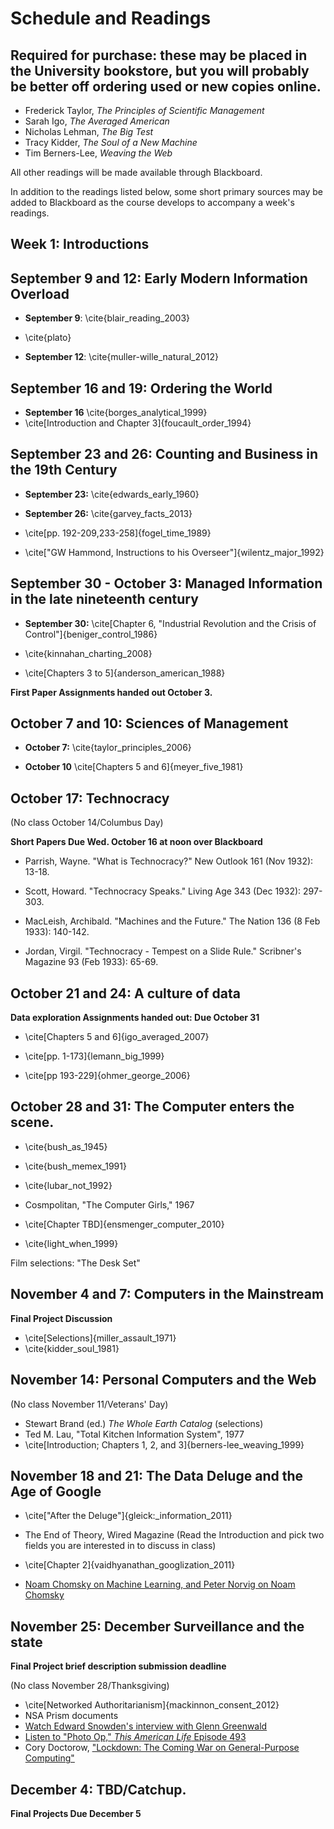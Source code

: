 # Schedule and Readings

## Required for purchase: these may be placed in the University bookstore, but you will probably be better off ordering used or new copies online.

* Frederick Taylor, *The Principles of Scientific Management*
* Sarah Igo, *The Averaged American*
* Nicholas Lehman, *The Big Test*
* Tracy Kidder, *The Soul of a New Machine*
* Tim Berners-Lee, *Weaving the Web*

All other readings will be made available through Blackboard.

In addition to the readings listed below, some short primary sources may be added to Blackboard as the course develops to accompany a week's readings.

## Week 1: Introductions



## September 9 and 12: Early Modern Information Overload

* **September 9**: \cite{blair_reading_2003}
* \cite{plato}

* **September 12**: \cite{muller-wille_natural_2012}

## September 16 and 19: Ordering the World

* **September 16** \cite{borges_analytical_1999}
* \cite[Introduction and Chapter 3]{foucault_order_1994}


## September 23 and 26: Counting and Business in the 19th Century

* **September 23:** \cite{edwards_early_1960}	 


* **September 26:** \cite{garvey_facts_2013}
* \cite[pp. 192-209,233-258]{fogel_time_1989}
* \cite["GW Hammond, Instructions to his Overseer"]{wilentz_major_1992}

## September 30 - October 3: Managed Information in the late nineteenth century

* **September 30:** \cite[Chapter 6, "Industrial Revolution and the Crisis of Control"]{beniger_control_1986}

* \cite{kinnahan_charting_2008}
* \cite[Chapters 3 to 5]{anderson_american_1988}

**First Paper Assignments handed out October 3.**

## October 7 and 10: Sciences of Management

* **October 7:** \cite{taylor_principles_2006}

* **October 10** \cite[Chapters 5 and 6]{meyer_five_1981}

## October 17: Technocracy

(No class October 14/Columbus Day)

**Short Papers Due Wed. October 16 at noon over Blackboard**

* Parrish, Wayne. "What is Technocracy?" New Outlook 161 (Nov 1932): 13-18.
* Scott, Howard. "Technocracy Speaks." Living Age 343 (Dec 1932): 297-303.

* MacLeish, Archibald. "Machines and the Future." The Nation 136 (8 Feb 1933): 140-142.
* Jordan, Virgil. "Technocracy - Tempest on a Slide Rule." Scribner's Magazine 93 (Feb 1933): 65-69.

## October 21 and 24: A culture of data

**Data exploration Assignments handed out: Due October 31**

* \cite[Chapters 5 and 6]{igo_averaged_2007}

* \cite[pp. 1-173]{lemann_big_1999}

* \cite[pp 193-229]{ohmer_george_2006}

## October 28 and 31: The Computer enters the scene.

* \cite{bush_as_1945}
* \cite{bush_memex_1991}
* \cite{lubar_not_1992}

* Cosmpolitan, "The Computer Girls," 1967
* \cite[Chapter TBD]{ensmenger_computer_2010}
* \cite{light_when_1999}

Film selections: "The Desk Set"

## November 4 and 7: Computers in the Mainstream

**Final Project Discussion**

* \cite[Selections]{miller_assault_1971}
* \cite{kidder_soul_1981}

## November 14: Personal Computers and the Web

(No class November 11/Veterans' Day)

* Stewart Brand (ed.) *The Whole Earth Catalog* (selections)
* Ted M. Lau, "Total Kitchen Information System", 1977
* \cite[Introduction; Chapters 1, 2, and 3]{berners-lee_weaving_1999}


## November 18 and 21: The Data Deluge and the Age of Google

* \cite["After the Deluge"]{gleick:_information_2011}
* The End of Theory, Wired Magazine (Read the Introduction and pick two fields you are interested in to discuss in class)

* \cite[Chapter 2]{vaidhyanathan_googlization_2011}
* [Noam Chomsky on Machine Learning, and Peter Norvig on Noam Chomsky](http://norvig.com/chomsky.html)

## November 25: December Surveillance and the state

**Final Project brief description submission deadline**

(No class November 28/Thanksgiving)

* \cite[Networked Authoritarianism]{mackinnon_consent_2012}
* NSA Prism documents
* [Watch Edward Snowden's interview with Glenn Greenwald](http://www.youtube.com/watch?v=5yB3n9fu-rM)
* [Listen to "Photo Op," *This American Life* Episode 493](http://www.thisamericanlife.org/radio-archives/episode/493/picture-show?act=1)
* Cory Doctorow, ["Lockdown: The Coming War on General-Purpose Computing"](http://boingboing.net/2012/01/10/lockdown.html)

## December 4: TBD/Catchup.

**Final Projects Due December 5**